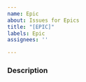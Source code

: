 ```yaml
---
name: Epic
about: Issues for Epics
title: "[EPIC]"
labels: Epic
assignees: ''

---
```


### Description
